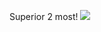 Superior 2 most!
<img src="https://upload.wikimedia.org/wikipedia/commons/6/6c/Jonathan_Bowden.jpg"/>
